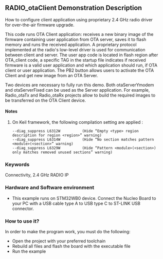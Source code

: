 ## __RADIO_otaClient Demonstration Description__

How to configure client application using proprietary 2.4 GHz radio driver for over-the-air firmware upgrade.

This code runs OTA Client application: receives a new binary image of the firmware containing user application from OTA server, saves it to flash memory and runs the received application. A proprietary protocol implemented at the radio's low-level driver is used for communication between client and server.
The user app code is located in flash region after OTA_client code, a specific TAG in the startup file indicates if received firmware is a valid user application and which application should run, if OTA client or user application. 
The PB2 button allows users to activate the OTA Client and get new image from an OTA Server.

Two devices are necessary to fully run this demo.
Both otaServerYmodem and otaServerFixed can be used as the Server application.
For example, Radio_otaTx and Radio_otaRx projects allow to build the required images to be transferred on the OTA Client device.

#### __Notes__

 1. On Keil framework, the following compilation setting are applied :

        --diag_suppress L6312W          (Hide “Empty <type> region description for region <region>” warning)
        --diag_suppress L6314W          (Hide “No section matches pattern <module>(<section>” warning)
        --diag_suppress L6329W          (Hide “Pattern <module>(<section>) only matches removed unused sections” warning)

### __Keywords__

Connectivity, 2.4 GHz RADIO IP

### __Hardware and Software environment__

  - This example runs on STM32WB0 device.
    Connect the Nucleo Board to your PC with a USB cable type A to USB type C to ST-LINK USB connector. 

### __How to use it?__

In order to make the program work, you must do the following:

 - Open the project with your preferred toolchain
 - Rebuild all files and flash the board with the executable file
 - Run the example
